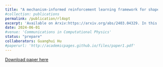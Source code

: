```yaml
---
title: "A mechanism-informed reinforcement learning framework for shape optimization of airfoils"
#collection: publications
permalink: /publication/rl4opt
excerpt: 'Available on Arxiv:https://arxiv.org/abs/2403.04329. In this work, we proposed the mechanism-informed reinforcement learning framwork based on the AFVM4CFD, aiming at conducting the shape optimization with the powerful PDE solver we constructed.'
date: 2024-06-01
#venue: 'Communications in Computational Physics'
status: "prepare"
collaborators: Guanghui Hu
#paperurl: 'http://academicpages.github.io/files/paper1.pdf'
---
```


[Download paper here](https://arxiv.org/abs/2403.04329)
